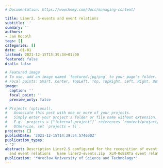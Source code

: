 ```yaml
---
# Documentation: https://wowchemy.com/docs/managing-content/

title: Liner2. 5-events and event relations
subtitle: ''
summary: ''
authors:
- Jan Koco\ŉ
tags: []
categories: []
date: -01-01
lastmod: 2021-12-15T15:39:34+01:00
featured: false
draft: false

# Featured image
# To use, add an image named `featured.jpg/png` to your page's folder.
# Focal points: Smart, Center, TopLeft, Top, TopRight, Left, Right, BottomLeft, Bottom, BottomRight.
image:
  caption: ''
  focal_point: ''
  preview_only: false

# Projects (optional).
#   Associate this post with one or more of your projects.
#   Simply enter your project's folder or file name without extension.
#   E.g. `projects = ["internal-project"]` references `content/project/deep-learning/index.md`.
#   Otherwise, set `projects = []`.
projects: []
publishDate: '2021-12-15T14:39:34.574600Z'
publication_types:
- '2'
abstract: Description Liner2.5 configured for the recognition of event attributes
  and event relations   Name liner2-events.zip  XLM-RoBERTa event relations recognition
publication: '*Wrocław University of Science and Technology*'
---
```

